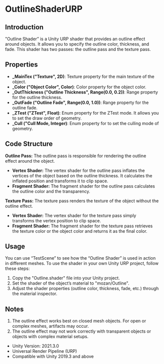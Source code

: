 # OutlineShaderURP
## Introduction
"Outline Shader” is a Unity URP shader that provides an outline effect around objects. It allows you to specify the outline color, thickness, and fade. This shader has two passes: the outline pass and the texture pass.

## Properties

* **_MainTex ("Texture", 2D)**: Texture property for the main texture of the object.
* **_Color ("Object Color", Color)**: Color property for the object color.
* **_OutThickness ("Outline Thickness", Range(0.0, 0.2))**: Range property for the outline thickness.
* **_OutFade ("Outline Fade", Range(0.0, 1.0))**: Range property for the outline fade.
* **_ZTest ("ZTest", Float)**: Enum property for the ZTest mode. It allows you to set the draw order of geometry.
* **_Cull ("Cull Mode, Integer)**:  Enum property for to set the culling mode of geometry.

## Code Structure

**Outline Pass:** 
The outline pass is responsible for rendering the outline effect around the object.

* **Vertex Shader:** The vertex shader for the outline pass inflates the vertices of the object based on the outline thickness. It calculates the inflated position and transforms it to clip space.
* **Fragment Shader:** The fragment shader for the outline pass calculates the outline color and the transparency.

**Texture Pass:**
The texture pass renders the texture of the object without the outline effect.

* **Vertex Shader:** The vertex shader for the texture pass simply transforms the vertex position to clip space.
* **Fragment Shader:** The fragment shader for the texture pass retrieves the texture color or the object color and returns it as the final color.

## Usage 
You can use “TestScene” to see how the “Outline Shader” is used in action in different meshes. To use the shader in your own Unity URP project, follow these steps:

1. Copy the "Outline.shader" file into your Unity project.
2. Set the shader of the object’s material to "mozan/Outline".
3. Adjust the shader properties (outline color, thickness, fade, etc.) through the material inspector.

## Notes

1. The outline effect works best on closed mesh objects. For open or complex meshes, artifacts may occur.
2. The outline effect may not work correctly with transparent objects or objects with complex material setups.

* Unity Version: 2021.3.0
* Universal Render Pipeline (URP)
* Compatible with Unity 2019.3 and above

